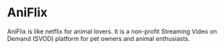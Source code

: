 # AniFlix
AniFlix is like netflix for animal lovers. It is a non-profit Streaming Video on Demand (SVOD) platform for pet owners and animal enthusiasts.
